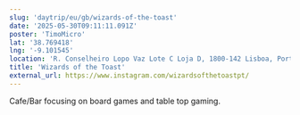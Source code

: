```yaml
---
slug: 'daytrip/eu/gb/wizards-of-the-toast'
date: '2025-05-30T09:11:11.091Z'
poster: 'TimoMicro'
lat: '38.769418'
lng: '-9.101545'
location: 'R. Conselheiro Lopo Vaz Lote C Loja D, 1800-142 Lisboa, Portugal'
title: 'Wizards of the Toast'
external_url: https://www.instagram.com/wizardsofthetoastpt/
---
```

Cafe/Bar focusing on board games and table top gaming.